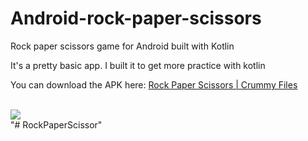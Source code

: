 # Android-rock-paper-scissors
Rock paper scissors game for Android built with Kotlin

<p>It's a pretty basic app. I built it to get more practice with kotlin</p>

<p>You can download the APK here: <a href="http://crummyfiles.xyz/file/31c91">Rock Paper Scissors | Crummy Files</a></p>
<br>
<img src="https://user-images.githubusercontent.com/18511990/133931572-135b4bdf-0f58-487c-aa5d-4d94fb005036.jpeg">

<br>
<img src"https://user-images.githubusercontent.com/18511990/133931586-34c9be63-032a-491a-93f5-cc3233ba4ac3.jpeg">

<br>
"# RockPaperScissor" 
